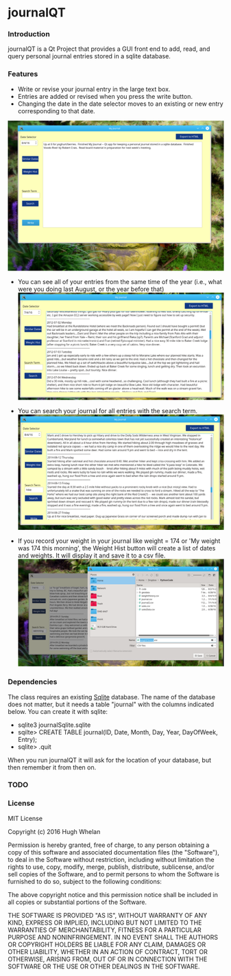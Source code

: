 # journalQT #

### Introduction
journalQT is a Qt Project that provides a GUI front end to add, read, and query personal
journal entries stored in a sqlite database.

### Features
* Write or revise your journal entry in the large text box.
* Entries are added or revised when you press the write button.
* Changing the date in the date selector moves to an existing or new entry corresponding
to that date.

![alt text](screenshots/textEditor8.png "Write your journal entry and insert or update record by pushing the Write button")

* You can see all of your entries from the same time of the year (i.e., what were you doing
last August, or the year before that)
![alt text](screenshots/textEditor10.png "See all entries from the similar period in prior years")

* You can search your journal for all entries with the search term.
![alt text](screenshots/textEditor12.png "See all entries from the similar period in prior years")

* If you record your weight in your journal like weight = 174 or 'My weight was 174 this morning',
the Weight Hist button will create a list of dates and weights.  It will display it and save it
to a csv file.
![alt text](screenshots/textEditor11.png "See all entries from the similar period in prior years")


 
### Dependencies
The class requires an existing [Sqlite](https://www.sqlite.org/about.html) database. The name of
the database does not matter, but it needs a table "journal" with the columns indicated below.
You can create it with sqlite:
* sqlite3 journalSqlite.sqlite
* sqilte> CREATE TABLE journal(ID, Date, Month, Day, Year, DayOfWeek, Entry);
* sqlite> .quit

When you run journalQT it will ask for the location of your database, but then remember
it from then on.


### TODO


### License
MIT License

Copyright (c) 2016 Hugh Whelan

Permission is hereby granted, free of charge, to any person obtaining a copy
of this software and associated documentation files (the "Software"), to deal
in the Software without restriction, including without limitation the rights
to use, copy, modify, merge, publish, distribute, sublicense, and/or sell
copies of the Software, and to permit persons to whom the Software is
furnished to do so, subject to the following conditions:

The above copyright notice and this permission notice shall be included in all
copies or substantial portions of the Software.

THE SOFTWARE IS PROVIDED "AS IS", WITHOUT WARRANTY OF ANY KIND, EXPRESS OR
IMPLIED, INCLUDING BUT NOT LIMITED TO THE WARRANTIES OF MERCHANTABILITY,
FITNESS FOR A PARTICULAR PURPOSE AND NONINFRINGEMENT. IN NO EVENT SHALL THE
AUTHORS OR COPYRIGHT HOLDERS BE LIABLE FOR ANY CLAIM, DAMAGES OR OTHER
LIABILITY, WHETHER IN AN ACTION OF CONTRACT, TORT OR OTHERWISE, ARISING FROM,
OUT OF OR IN CONNECTION WITH THE SOFTWARE OR THE USE OR OTHER DEALINGS IN THE
SOFTWARE.





